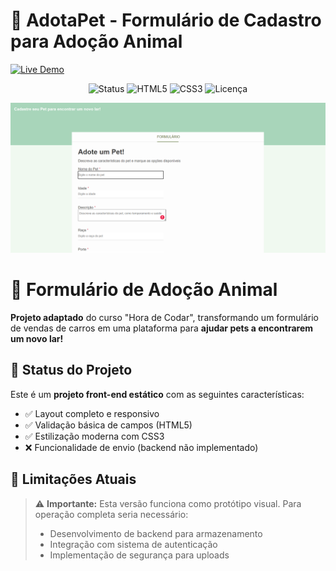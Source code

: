 # 🐶 AdotaPet - Formulário de Cadastro para Adoção Animal
[![Live Demo](https://img.shields.io/badge/Demo-Site%20Online-%2300C853?style=for-the-badge&logo=github&logoColor=white)](https://camylla-ops.github.io/adota-pet-form/)

<p align="center">
  <img src="https://img.shields.io/badge/Status-Concluído-%2342b983?style=flat-square" alt="Status">
  <img src="https://img.shields.io/badge/HTML5-E34F26?style=flat-square&logo=html5&logoColor=white" alt="HTML5">
  <img src="https://img.shields.io/badge/CSS3-1572B6?style=flat-square&logo=css3&logoColor=white" alt="CSS3">
  <img src="https://img.shields.io/badge/Licença-MIT-blue?style=flat-square" alt="Licença">
</p>

![Screenshot do Formulário](img/screenshot.png)

# 🐾 Formulário de Adoção Animal  

**Projeto adaptado** do curso "Hora de Codar", transformando um formulário de vendas de carros em uma plataforma para **ajudar pets a encontrarem um novo lar!**  

## 🚧 Status do Projeto

Este é um **projeto front-end estático** com as seguintes características:
- ✅ Layout completo e responsivo
- ✅ Validação básica de campos (HTML5)
- ✅ Estilização moderna com CSS3
- ❌ Funcionalidade de envio (backend não implementado)

## 🚧 Limitações Atuais

> ⚠️ **Importante:** Esta versão funciona como protótipo visual. Para operação completa seria necessário:
> - Desenvolvimento de backend para armazenamento
> - Integração com sistema de autenticação
> - Implementação de segurança para uploads

